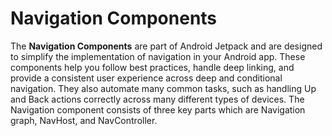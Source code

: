# Navigation Components

The **Navigation Components** are part of Android Jetpack and are designed to simplify the implementation of navigation in your Android app. These components help you follow best practices, handle deep linking, and provide a consistent user experience across deep and conditional navigation. They also automate many common tasks, such as handling Up and Back actions correctly across many different types of devices. The Navigation component consists of three key parts which are Navigation graph, NavHost, and NavController.